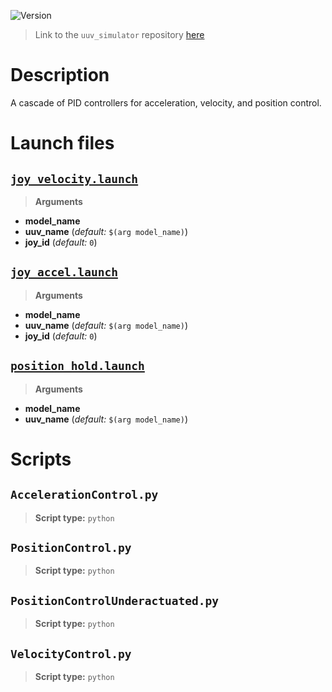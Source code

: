 ![Version](https://img.shields.io/badge/version-0.6.12-brightgreen.svg)

> Link to the `uuv_simulator` repository [here](https://github.com/uuvsimulator/uuv_simulator)

# Description

A cascade of PID controllers for acceleration, velocity, and position control.

# Launch files

## [`joy_velocity.launch`](https://github.com/uuvsimulator/uuv_simulator/tree/master/uuv_control_cascaded_pid/launch/joy_velocity.launch)

> **Arguments**

* **model_name**
* **uuv_name** (*default:* `$(arg model_name)`)
* **joy_id** (*default:* `0`)

## [`joy_accel.launch`](https://github.com/uuvsimulator/uuv_simulator/tree/master/uuv_control_cascaded_pid/launch/joy_accel.launch)

> **Arguments**

* **model_name**
* **uuv_name** (*default:* `$(arg model_name)`)
* **joy_id** (*default:* `0`)

## [`position_hold.launch`](https://github.com/uuvsimulator/uuv_simulator/tree/master/uuv_control_cascaded_pid/launch/position_hold.launch)

> **Arguments**

* **model_name**
* **uuv_name** (*default:* `$(arg model_name)`)

# Scripts

## `AccelerationControl.py`

> **Script type:** `python`

## `PositionControl.py`

> **Script type:** `python`

## `PositionControlUnderactuated.py`

> **Script type:** `python`

## `VelocityControl.py`

> **Script type:** `python`

